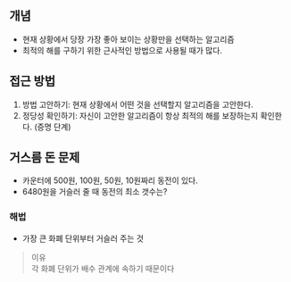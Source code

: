 ## 개념
- 현재 상황에서 당장 가장 좋아 보이는 상황만을 선택하는 알고리즘
- 최적의 해를 구하기 위한 근사적인 방법으로 사용될 때가 많다.

## 접근 방법
1. 방법 고안하기: 현재 상황에서 어떤 것을 선택할지 알고리즘을 고안한다.
2. 정당성 확인하기: 자신이 고안한 알고리즘이 항상 최적의 해를 보장하는지 확인한다. (증명 단계) 

## 거스름 돈 문제
- 카운터에 500원, 100원, 50원, 10원짜리 동전이 있다.
- 6480원을 거슬러 줄 때 동전의 최소 갯수는?

### 해법
- 가장 큰 화폐 단위부터 거슬러 주는 것
> 이유 <br />
> 각 화폐 단위가 배수 관계에 속하기 때문이다
